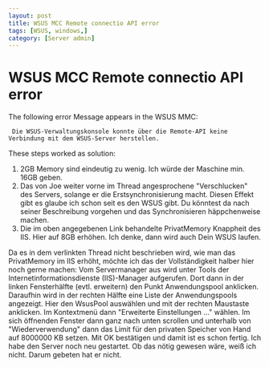 ```yaml
---
layout: post
title: WSUS MCC Remote connectio API error
tags: [WSUS, windows,]
category: [Server admin]
---
```


# WSUS MCC Remote connectio API error

The following error Message appears in the WSUS MMC:

`` Die WSUS-Verwaltungskonsole konnte über die Remote-API keine Verbindung mit dem WSUS-Server herstellen.``

These steps worked as solution:

1. 2GB Memory sind eindeutig zu wenig. Ich würde der Maschine min. 16GB geben.
2. Das von Joe weiter vorne im Thread angesprochene "Verschlucken" des Servers, solange er die Erstsynchronisierung macht. Diesen Effekt gibt es glaube ich schon seit es den WSUS gibt. Du könntest da nach seiner Beschreibung vorgehen und das Synchronisieren häppchenweise machen.
3. Die im oben angegebenen Link behandelte PrivatMemory Knappheit des IIS. Hier auf 8GB erhöhen.
Ich denke, dann wird auch Dein WSUS laufen.

Da es in dem verlinkten Thread nicht beschrieben wird, wie man das PrivatMemory im IIS erhöht, möchte ich das der Vollständigkeit halber hier noch gerne machen:
Vom Servermanager aus wird unter Tools der Internetinformationsdienste (IIS)-Manager aufgerufen.
Dort dann in der linken Fensterhälfte (evtl. erweitern) den Punkt Anwendungspool anklicken. Daraufhin wird in der rechten Hälfte eine Liste der Anwendungspools angezeigt. Hier den WsusPool auswählen und mit der rechten Maustaste anklicken. Im Kontextmenü dann "Erweiterte Einstellungen ..." wählen.
Im sich öffnenden Fenster dann ganz nach unten scrollen und unterhalb von "Wiederverwendung" dann das Limit für den privaten Speicher von Hand auf 8000000 KB setzen. Mit OK bestätigen und damit ist es schon fertig. Ich habe den Server noch neu gestartet. Ob das nötig gewesen wäre, weiß ich nicht. Darum gebeten hat er nicht.
